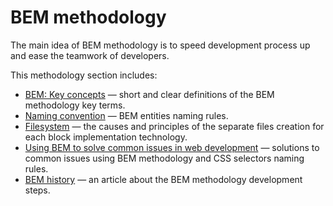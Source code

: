 # BEM methodology

The main idea of BEM methodology is to speed development process up and ease the teamwork of developers.

This methodology section includes:

* [BEM: Key concepts](https://en.bem.info/method/definitions/) — short and clear definitions of the BEM methodology key terms.
* [Naming convention](https://en.bem.info/method/naming-convention/) — BEM entities naming rules.
* [Filesystem](https://en.bem.info/method/filesystem/) — the causes and principles of the separate files creation for each block implementation technology.
* [Using BEM to solve common issues in web development](https://en.bem.info/method/solved-problems/) — solutions to common issues using BEM methodology and CSS selectors naming rules.
* [BEM history](https://en.bem.info/method/history/) — an article about the BEM methodology development steps.

